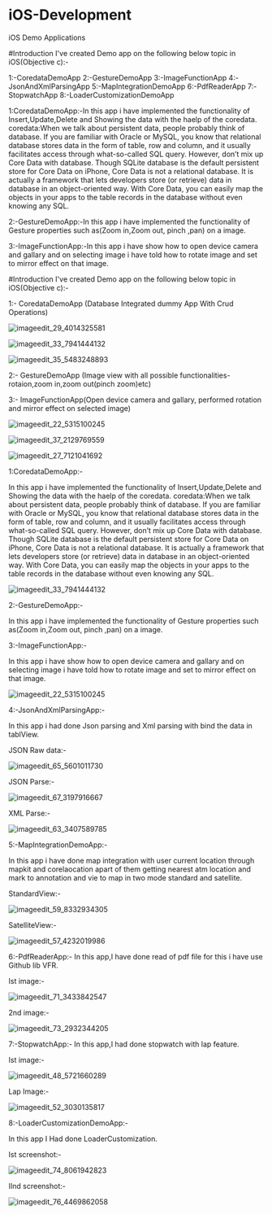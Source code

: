 # iOS-Development
iOS Demo Applications


#Introduction
I've created Demo app on the following below topic in iOS(Objective c):-

1:-CoredataDemoApp
2:-GestureDemoApp
3:-ImageFunctionApp
4:-JsonAndXmlParsingApp
5:-MapIntegrationDemoApp
6:-PdfReaderApp
7:-StopwatchApp
8:-LoaderCustomizationDemoApp

1:CoredataDemoApp:-In this app i have implemented the functionality of  Insert,Update,Delete and Showing the data with the haelp of the coredata.  
  coredata:When we talk about persistent data, people probably think of database. If you are familiar with Oracle or MySQL, you know that relational database stores data in the form of table, row and column, and it usually facilitates access through what-so-called SQL query. However, don’t mix up Core Data with database. Though SQLite database is the default persistent store for Core Data on iPhone, Core Data is not a relational database. It is actually a framework that lets developers store (or retrieve) data in database in an object-oriented way. With Core Data, you can easily map the objects in your apps to the table records in the database without even knowing any SQL.

2:-GestureDemoApp:-In this app i have implemented the functionality of Gesture properties such as(Zoom in,Zoom out, pinch ,pan) on a image.

3:-ImageFunctionApp:-In this app i have show how to open device camera and gallary and on selecting image i have told how to rotate image and set to mirror effect on that image. 

#Introduction
I've created Demo app on the following below topic in iOS(Objective c):-

1:- CoredataDemoApp (Database Integrated dummy App With Crud Operations)

![imageedit_29_4014325581](https://cloud.githubusercontent.com/assets/24600522/21350842/ace5f020-c6df-11e6-80eb-119731dca3a1.png)

![imageedit_33_7941444132](https://cloud.githubusercontent.com/assets/24600522/21350852/b7fb2cdc-c6df-11e6-8caa-9971ce72df01.png)

![imageedit_35_5483248893](https://cloud.githubusercontent.com/assets/24600522/21350861/c24f6c84-c6df-11e6-97dd-ed600987804b.png)

2:- GestureDemoApp (Image view with all possible functionalities-rotaion,zoom in,zoom out(pinch zoom)etc)

3:- ImageFunctionApp(Open device camera and gallary, performed rotation and mirror effect on selected image)

![imageedit_22_5315100245](https://cloud.githubusercontent.com/assets/24600522/21350759/1d60dbb8-c6df-11e6-9c5d-06dba095cacf.png)

![imageedit_37_2129769559](https://cloud.githubusercontent.com/assets/24600522/21351044/a994281e-c6e0-11e6-954d-53d8ee76351c.png)

![imageedit_27_7121041692](https://cloud.githubusercontent.com/assets/24600522/21350784/425669f6-c6df-11e6-980a-05e65f5ddf60.png)

1:CoredataDemoApp:-

In this app i have implemented the functionality of  Insert,Update,Delete and Showing the data with the haelp of the coredata.  coredata:When we talk about persistent data, people probably think of database. If you are familiar with Oracle or MySQL, you know that relational database stores data in the form of table, row and column, and it usually facilitates access through what-so-called SQL query. However, don’t mix up Core Data with database. Though SQLite database is the default persistent store for Core Data on iPhone, Core Data is not a relational database. It is actually a framework that lets developers store (or retrieve) data in database in an object-oriented way. With Core Data, you can easily map the objects in your apps to the table records in the database without even knowing any SQL.

![imageedit_33_7941444132](https://cloud.githubusercontent.com/assets/24600522/21350852/b7fb2cdc-c6df-11e6-8caa-9971ce72df01.png)

2:-GestureDemoApp:-

In this app i have implemented the functionality of Gesture properties such as(Zoom in,Zoom out, pinch ,pan) on a image.

3:-ImageFunctionApp:-

In this app i have show how to open device camera and gallary and on selecting image i have told how to rotate image and set to mirror effect on that image. 

![imageedit_22_5315100245](https://cloud.githubusercontent.com/assets/24600522/21350759/1d60dbb8-c6df-11e6-9c5d-06dba095cacf.png)

4:-JsonAndXmlParsingApp:-

In this app i had done Json parsing and Xml parsing with bind the data in tablView.

JSON Raw data:-

![imageedit_65_5601011730](https://cloud.githubusercontent.com/assets/24600522/21482603/732898da-cb9c-11e6-9fab-57a2d95a7b7f.png)

JSON Parse:-

![imageedit_67_3197916667](https://cloud.githubusercontent.com/assets/24600522/21482623/9a8155ac-cb9c-11e6-837b-13e1a38c5671.png)

XML Parse:-

![imageedit_63_3407589785](https://cloud.githubusercontent.com/assets/24600522/21482635/c068b7ec-cb9c-11e6-84ec-d5af5895a647.png)

5:-MapIntegrationDemoApp:-

In this app i have done map integration with user current location through mapkit and corelaocation apart of them getting nearest atm location and mark to annotation and vie to map in two mode standard and satellite.

StandardView:-

![imageedit_59_8332934305](https://cloud.githubusercontent.com/assets/24600522/21482716/bf0b217c-cb9d-11e6-8038-3af6dd2089c0.png)

SatelliteView:-

![imageedit_57_4232019986](https://cloud.githubusercontent.com/assets/24600522/21482741/fc74957a-cb9d-11e6-939e-1bb227a7639b.png)


6:-PdfReaderApp:-
In this app,I have done read of pdf file for this i have use Github lib VFR.

Ist image:-

![imageedit_71_3433842547](https://cloud.githubusercontent.com/assets/24600522/21490993/56a11952-cc1f-11e6-839a-5c1fb89f08ac.png)

2nd image:-

![imageedit_73_2932344205](https://cloud.githubusercontent.com/assets/24600522/21490968/2b6c3848-cc1f-11e6-9da2-a93cd0be91e8.png)


7:-StopwatchApp:-
In this app,I had done stopwatch with lap feature.

Ist image:-

![imageedit_48_5721660289](https://cloud.githubusercontent.com/assets/24600522/21482923/61e6813c-cba0-11e6-985a-4cd6214ff5fa.png)

Lap Image:-

![imageedit_52_3030135817](https://cloud.githubusercontent.com/assets/24600522/21482930/81aa0aa2-cba0-11e6-8d0a-077321be74a9.png)

8:-LoaderCustomizationDemoApp:-

In this app I Had done LoaderCustomization.

Ist screenshot:-

![imageedit_74_8061942823](https://cloud.githubusercontent.com/assets/24600522/21544832/8e8d5774-cdf8-11e6-9839-4d63bb4e7d95.png)

IInd screenshot:-

![imageedit_76_4469862058](https://cloud.githubusercontent.com/assets/24600522/21544889/0358e802-cdf9-11e6-84c2-cb33861eb7d4.png)




